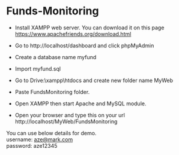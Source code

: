 # Funds-Monitoring

- Install XAMPP web server. You can download it on this page https://www.apachefriends.org/download.html<br>
- Go to http://localhost/dashboard and click phpMyAdmin<br>
- Create a database name myfund<br>
- Import myfund.sql<br>

- Go to Drive:\xampp\htdocs and create new folder name MyWeb<br>
- Paste FundsMonitoring folder.<br>
- Open XAMPP then start Apache and MySQL module.<br>
- Open your browser and type this on your url http://localhost/MyWeb/FundsMonitoring <br>

You can use below details for demo.<br>
username: aze@mark.com<br>
password: aze12345<br>
